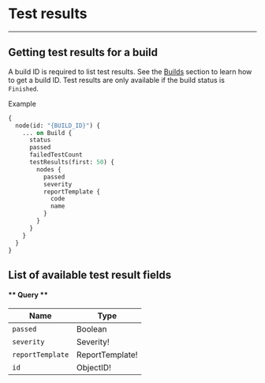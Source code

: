 # Test results
---
## Getting test results for a build

A build ID is required to list test results. See the [Builds](builds?id=listing-builds-for-a-test-suite) section to learn how to get a build ID.
Test results are only available if the build status is `Finished`.

Example

```graphql
{
  node(id: "{BUILD_ID}") {
    ... on Build {
      status
      passed
      failedTestCount
      testResults(first: 50) {
        nodes {
          passed
          severity
          reportTemplate {
            code
            name
          }
        }
      }
    }
  }
}
```

## List of available test result fields

<!-- tabs:start -->

#### ** Query **

Name | Type
--- | ---
`passed` | Boolean
`severity` | Severity!
`reportTemplate` | ReportTemplate!
`id` | ObjectID!

<!-- tabs:end -->
